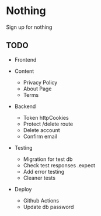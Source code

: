 # Nothing

Sign up for nothing

## TODO

- Frontend

- Content

  - Privacy Policy
  - About Page
  - Terms

- Backend

  - Token httpCookies
  - Protect /delete route
  - Delete account
  - Confirm email

- Testing

  - Migration for test db
  - Check test responses .expect
  - Add error testing
  - Cleaner tests

- Deploy

  - Github Actions
  - Update db password
